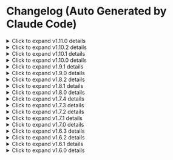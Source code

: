 # Changelog (Auto Generated by Claude Code)


<details>
<summary>Click to expand v1.11.0 details</summary>

## [1.11.0] - 2025-10-20

### Added
- **Claude Code Client Mode**: Added dedicated support for Claude Code client environment
  - New `-c/--client` CLI option for Claude Code client mode
  - Automatic detection and configuration for Claude Code environment
  - Enhanced working directory handling for client-specific workflows
  - Optimized MCP server integration for Claude Code platform

### Changed
- **Code Architecture**: Major refactoring to improve modularity and maintainability
  - Extracted MCP server initialization and tools from `__init__.py` to dedicated `mcp_servers.py` module
  - Updated main.py import path to use new modular structure
  - Streamlined package initialization with better separation of concerns
  - Improved code organization for enhanced development experience

### Changed
- **Dependency Management**: Optimized dependency structure for cleaner installation
  - Removed python-dotenv from active dependencies as it's no longer required
  - Updated uv.lock file to reflect dependency changes
  - Improved CLI import structure for better performance
  - Enhanced version import using importlib.metadata instead of package-level import

### Changed
- **CLI Enhancements**: Improved command-line interface with new client mode support
  - Restructured CLI imports for better loading performance
  - Added lazy loading patterns for non-critical components
  - Enhanced error handling and user feedback
  - Better separation between different CLI modes (agent, client, mcp)

### Technical
- **Performance**: Enhanced startup performance through optimized imports and modular architecture
- **Maintainability**: Improved code organization with clear separation between server initialization and package metadata
- **Compatibility**: Better support for different client environments and use cases
- **Dependencies**: Streamlined dependency list with removal of unnecessary python-dotenv requirement

</details>

<details>
<summary>Click to expand v1.10.2 details</summary>

## [1.10.2] - 2025-10-17

### Added
- **AgentRunner Evaluation Method**: Complete evaluation workflow implementation in AgentRunner class
  - New `evaluate()` method for seamless ScoreModel integration with automatic task execution and scoring
  - Type conversion handling for processer data (List[Dict] to String format) for ScoreModel compatibility
  - Optional result display with `is_display` parameter for immediate feedback and debugging
  - Automatic conversation history extraction and formatting for evaluation purposes
  - Direct parameter passing and type-safe integration between AgentRunner and ScoreModel

- **Enhanced Evaluation Integration**: Streamlined ScoreModel connection with agent execution
  - Automatic task execution and result processing in a single method call
  - Built-in error handling and validation throughout the evaluation pipeline
  - Comprehensive fallback mechanisms for robust evaluation operations
  - Simplified evaluation workflow with reduced boilerplate code

### Changed
- **Developer Experience**: Improved evaluation workflow simplicity and usability
  - Single `evaluate()` call replaces multi-step evaluation process
  - Automatic handling of type conversions between AgentRunner and ScoreModel components
  - Optional display functionality for real-time monitoring and debugging
  - Enhanced error reporting and validation for evaluation scenarios

- **Type Compatibility**: Enhanced data flow between evaluation components
  - Robust integration between different data structures (List[Dict] to String conversion)
  - Preserved conversation structure and context during type conversion
  - Maintained data integrity throughout the evaluation pipeline
  - Type-safe parameter handling for reliable evaluation workflows

### Technical
- **Code Architecture**: Enhanced AgentRunner with complete evaluation capabilities
  - Clean separation between task execution and evaluation logic
  - Modular design allowing for easy customization and extension
  - Comprehensive type annotations and documentation for evaluation methods
  - Improved error handling and validation throughout the evaluation framework

- **Backward Compatibility**: Maintained full compatibility with existing evaluation workflows
  - All existing AgentRunner functionality remains unchanged
  - New evaluate() method is additive without disrupting existing code
  - Seamless integration with existing ScoreModel evaluation framework
  - Zero impact on current evaluation processes and tools

</details>

<details>
<summary>Click to expand v1.10.1 details</summary>

## [1.10.1] - 2025-10-16

### Added
- **AgentRunner Class**: New comprehensive agent management system for simplified LLM evaluation workflows
  - OpenAI-compatible API integration with support for multiple providers (OpenAI, DeepSeek, etc.)
  - `get_processer()` static method for automatic conversation history extraction from agent results
  - `get_final_result()` static method for extracting final answers from agent outputs
  - Built-in error handling and graceful fallback mechanisms for robust operation
  - Full type annotations and comprehensive documentation with practical examples

- **Comprehensive Testing Framework**: Complete test suite for AgentRunner functionality validation
  - Mock-based testing system for reliable validation without API dependencies
  - Real API testing with automatic fallback to mock tests when credentials unavailable
  - Comprehensive error handling validation and conversation structure verification
  - Integrity checks for method outputs and data format validation
  - Complete test coverage in `tar.py` with both mock and real API scenarios

- **Enhanced Documentation**: Updated evaluation guide with AgentRunner integration examples
  - Step-by-step AgentRunner usage instructions with practical Stata analysis examples
  - Complete code examples for real-world evaluation scenarios including auto dataset analysis
  - Batch evaluation workflows for processing multiple tasks efficiently
  - Custom evaluation criteria and metrics implementation examples
  - Environment setup guides for different API providers (OpenAI, DeepSeek)

### Changed
- **Module Organization**: Enhanced evaluate module structure with better component integration
  - AgentRunner now properly exported in `evaluate.__init__.py` for direct imports
  - Cleaner module structure with improved separation of concerns
  - Better discoverability of evaluation components and enhanced import experience
  - Updated `Evaluation.md` documentation with comprehensive AgentRunner usage examples

- **Developer Experience**: Streamlined evaluation workflow with simplified task execution
  - One-click conversation extraction and result processing through AgentRunner methods
  - Reduced boilerplate code for common evaluation scenarios and use cases
  - Better error messages and debugging information for improved development experience
  - Enhanced integration between agents and evaluation tools

- **Evaluation Framework**: Improved evaluation workflow with better tool integration
  - Seamless integration between AgentRunner and existing ScoreModel functionality
  - Enhanced support for OpenAI Agents result processing and extraction
  - Better handling of complex conversation structures with multi-turn interactions
  - Improved role detection and content extraction for diverse agent response formats

### Fixed
- **Conversation Processing**: Enhanced handling of complex conversation structures in agent outputs
  - Better support for multi-turn conversations with tool interactions and role switching
  - Enhanced role detection and content extraction from various agent response formats
  - More robust parsing of agent response data with improved error resilience
  - Better handling of edge cases in conversation structure processing

- **Testing Reliability**: Enhanced test stability and comprehensive error handling
  - Improved mock data structure for more realistic testing scenarios
  - Better exception handling in test environments with detailed error reporting
  - More comprehensive validation of method outputs and data integrity
  - Enhanced test reliability through better error recovery mechanisms

### Technical
- **Dependencies**: No new dependencies added for AgentRunner functionality
  - AgentRunner uses existing project dependencies (openai-agents, openai, langchain)
  - Lightweight implementation with minimal performance impact
  - Backward compatibility maintained for all existing features and workflows

- **Code Architecture**: Enhanced evaluation module with improved component integration
  - Clean separation between agent execution and result processing logic
  - Modular design allows for easy extension and customization
  - Standardized evaluation criteria based on professional statistical standards
  - Improved error handling and fallback mechanisms throughout the framework

</details>

<details>
<summary>Click to expand v1.10.0 details</summary>

## [1.10.0] - 2025-10-14

### Added
- **LLM Evaluation Module Framework**: Comprehensive evaluation system for Large Language Model performance assessment
  - New `evaluate` package with complete module structure (`src/stata_mcp/evaluate/`)
  - `_model.py` providing structured assessment framework and evaluation criteria
  - `advice.py` for evaluation advice generation and result analysis
  - `score_it.py` for automated LLM performance scoring and assessment
  - Full type annotations and comprehensive documentation for evaluation use

- **ScoreModel Evaluation System**: Automated LLM performance assessment framework
  - Task completion accuracy evaluation based on reference answers
  - Response quality assessment against expected outcomes
  - Process analysis for LLM reasoning quality evaluation
  - Historical message processing for context assessment
  - Quantitative metrics for model comparison and benchmarking

- **Structured Evaluation Framework**: Systematic approach to LLM performance evaluation
  - Task definition and reference answer management system
  - Process evaluation for analyzing LLM reasoning chains
  - Final answer scoring and validation mechanisms
  - Configurable evaluation parameters for different use cases
  - Extensible framework for custom evaluation criteria

- **Research Assessment Tools**: Built-in evaluation capabilities for AI research workflows
  - Standardized evaluation methodology for reproducible research
  - Benchmarking framework for model performance comparison
  - Reference answer management for accuracy assessment
  - Process analysis capabilities for reasoning evaluation

### Changed
- **Enhanced Research Capabilities**: Integrated LLM evaluation into existing Stata-MCP functionality
  - Evaluation framework works seamlessly with current research workflows
  - Optional enhancement for AI performance assessment without disrupting existing functionality
  - Flexible configuration for different evaluation scenarios and research requirements
  - Multi-language support for evaluation feedback and assessment results

- **Documentation Updates**: Enhanced user documentation with LLM evaluation features
  - Updated main README with LLM evaluation module announcement
  - Synchronized Chinese README with new evaluation capabilities
  - Added Evaluation.md documentation for LLM assessment workflows
  - Enhanced quick start guides with evaluation setup examples

### Technical
- **Code Architecture**: New evaluation module with clean separation of concerns
  - Modular design allows for easy extension and customization
  - Standardized evaluation criteria based on professional statistical standards
  - Configurable scoring parameters for different assessment requirements
  - Professional statistical standards integration for academic use

- **Dependencies**: No new dependencies added for evaluation functionality
  - Evaluation module uses existing project dependencies
  - Lightweight implementation with minimal performance impact
  - Backward compatibility maintained for all existing features

</details>

<details>
<summary>Click to expand v1.9.1 details</summary>

## [1.9.1] - 2025-10-12

### Removed
- **WebUI Module**: Completely removed Flask-based web interface and all related functionality
  - Removed Flask dependency and all web-related dependencies from `pyproject.toml`
  - Deleted webui module (`src/stata_mcp/webui/`) including templates, static assets, and utilities
  - Removed `--webui` CLI argument and related webui startup functionality
  - Deleted `WEBUI.md` documentation file

- **Config Module**: Discontinued TOML-based configuration system
  - Removed config module (`src/stata_mcp/config/`) and all configuration management logic
  - Deleted `Configuration.md` documentation file
  - Removed `example.toml` configuration template
  - Simplified project to use environment variable-based configuration only

### Changed
- **Project Structure**: Major simplification to focus on core MCP functionality
  - Streamlined project structure by removing 17 files and 2299 lines of code
  - Reduced dependency footprint for faster installation and smaller package size
  - Improved startup performance by eliminating complex configuration loading
  - Enhanced code maintainability through reduced complexity

- **Dependency Management**: Optimized dependency list for lightweight installation
  - Removed Flask and web-related dependencies
  - Commented out optional jupyter-related dependencies not currently used
  - Maintained all core dependencies for Stata-MCP functionality
  - Updated `uv.lock` to reflect new dependency structure

- **Configuration Simplification**: Streamlined configuration approach
  - Now relies solely on environment variables for configuration
  - Maintained dotenv loading for essential settings
  - Removed complex TOML parsing and validation logic
  - Better defaults for improved out-of-the-box experience

### Technical
- **Code Quality**: Improved maintainability and focus
  - Reduced attack surface by removing web interface components
  - Fewer potential points of failure in initialization
  - Cleaner separation of concerns between CLI and core functionality
  - Better alignment with MCP protocol's primary use case

- **Performance**: Enhanced startup and runtime performance
  - Faster initialization due to reduced module loading
  - Lower memory footprint from fewer loaded dependencies
  - Simplified error handling paths
  - Improved reliability through reduced complexity

### Migration Notes
- **WebUI Users**: Web interface no longer available - use CLI interface instead
- **Config File Users**: TOML configuration no longer supported - migrate to environment variables
- **Minimal Impact**: Most users unaffected as they were already using CLI-based workflow
- **Simple Migration**: Straightforward migration path for affected users

</details>

<details>
<summary>Click to expand v1.9.0 details</summary>

## [1.9.0] - 2025-10-11

### Added
- **Agent as Tool Framework**: Revolutionary multi-agent workflow support for Stata analysis
  - New `StataAgent` class with comprehensive ReAct (Reasoning-Action-Observation) framework
  - Professional Stata Data Analysis Expert role with economic research assistant capabilities
  - Seamless integration as a tool within other AI agents for complex workflows
  - Default comprehensive instructions covering data understanding, code generation, execution, and results interpretation
  - Configurable tool descriptions with clear capabilities and input/output specifications

- **Multi-Model Provider Support**: Enhanced compatibility with various LLM providers
  - Extended type hints to support `OpenAIChatCompletionsModel | Model` union types
  - `set_model()` utility function for easy configuration of alternative providers (DeepSeek, etc.)
  - Native support for OpenAI ChatCompletionsModel with fallback to generic Model interface
  - Improved IDE support and code completion through enhanced type annotations

- **Comprehensive Documentation Suite**: Complete bilingual documentation for Agent as Tool functionality
  - Detailed `agent_as_tool.md` guide with practical examples and use cases
  - Quick start guide for basic usage and advanced configuration examples
  - Integration patterns with existing agent frameworks (OpenAI Agents, LangChain)
  - Multi-provider setup examples with DeepSeek and other OpenAI-compatible models

- **Enhanced README Integration**: Improved user onboarding with Agent as Tool examples
  - New "Agent as Tool" section in main README with working code examples
  - Synchronized Chinese README with all new features and examples
  - Updated news sections highlighting new multi-agent capabilities
  - Clear navigation to detailed documentation and quick start guides

### Changed
- **Agent Architecture Enhancements**: Modular and flexible agent design
  - Clean separation between agent logic and tool integration through `as_tool` property
  - Flexible MCP server configuration with environment variable support
  - Enhanced tracing control for performance optimization and debugging
  - Configurable agent behavior through custom instructions, models, and tools

- **Developer Experience Improvements**: Enhanced usability and flexibility
  - Support for custom agent names, instructions, and tool descriptions
  - Adjustable `max_turns` parameter for complex analysis tasks
  - Configurable `DISABLE_TRACING` for performance optimization
  - Better error handling and connection management for MCP servers

- **Type Safety and IDE Support**: Improved development experience
  - Enhanced type annotations throughout the agent framework
  - Support for union types (`OpenAIChatCompletionsModel | Model`)
  - Better IDE support with improved code completion and error detection
  - Reduced runtime errors through comprehensive type checking

### Technical
- **New Dependencies**: Added `agents` library for Agent as Tool functionality
  - Support for OpenAI Agents framework with seamless integration
  - Enhanced MCP server configuration and management
  - Improved error handling and connection stability

- **Code Organization**: Enhanced module structure for agent functionality
  - New `agent_as_tool` module with `StataAgent` and `set_model` utilities
  - Clean separation of concerns between agent logic and tool integration
  - Improved maintainability and extensibility for future agent features

- **Configuration Flexibility**: Enhanced customization options
  - Environment variable support for Stata CLI configuration
  - Customizable agent instructions and tool descriptions
  - Flexible model provider configuration with easy switching between providers

</details>

<details>
<summary>Click to expand v1.8.2 details</summary>

## [1.8.2] - 2025-10-10

### Added
- **URL-based DTA File Reading**: Implemented support for reading Stata DTA files directly from HTTP/HTTPS URLs
  - Added URL detection and validation in DtaDataInfo class
  - Implemented memory-efficient reading using BytesIO for optimal performance
  - Support for both `http://` and `https://` protocols with comprehensive error handling
  - Seamless integration with existing local file functionality
  - Automatic URL format validation and file extension verification

### Changed
- **Enhanced DtaDataInfo Architecture**: Extended DtaDataInfo class to support both local and remote files
  - Unified `_read_data()` method handles both file sources without code duplication
  - Intelligent file path detection (URL vs local path) for appropriate processing
  - Streamlined DataInfoBase class by removing unnecessary abstract method `_read_data_from_url()`
  - Cleaner separation of concerns between local and remote operations

- **Documentation Updates**: Enhanced API documentation and examples
  - Updated docstring examples in `__init__.py` with comprehensive output format examples
  - Added clear demonstration of remote data analysis capabilities
  - Improved error handling documentation for network operations

### Fixed
- **URL Handling Conflicts**: Resolved Path object conflicts when processing URLs as file paths
  - Fixed URL validation to properly parse and validate HTTP/HTTPS URLs
  - Corrected file extension checking for remote files using URL path parsing
  - Improved error messages to provide clearer feedback for URL-related issues

- **Network Error Handling**: Enhanced error handling for network operations
  - Added comprehensive timeout configurations and status code validation
  - Improved error reporting for network failures, invalid URLs, and file format issues
  - Better exception handling with informative error messages for troubleshooting

### Technical
- **New Dependencies**: Added `requests` library for HTTP operations
  - Robust HTTP client with built-in error handling and retry mechanisms
  - Efficient content handling for binary DTA files with proper encoding
  - Support for HTTP/HTTPS protocols with TLS security

- **Memory Optimization**: Implemented memory-efficient data processing
  - Direct loading into BytesIO eliminates temporary file overhead
  - Streaming content handling for large files with optimal memory usage
  - Zero intermediate file operations for URL-based data access

</details>

<details>
<summary>Click to expand v1.8.1 details</summary>

## [1.8.1] - 2025-10-09

### Fixed
- **MCP Version Compatibility**: Enhanced MCP initialization logic for better version compatibility
  - Improved error handling for different MCP implementations (v1.16.0+)
  - Enhanced FastMCP initialization with fallback mechanisms
  - Better robustness when encountering validation errors
  - Streamlined version-specific initialization logic

### Changed
- **Initialization Process**: Reorganized FastMCP initialization sequence
  - Prioritized MCP v1.16.0+ configuration with proper icon array format
  - Improved fallback error handling with non-config initialization
  - Enhanced user guidance for MCP version upgrades

### Technical
- **Code Robustness**: Improved error handling and initialization reliability
- **Version Support**: Better compatibility with MCP v1.16.0 and newer versions

</details>

<details>
<summary>Click to expand v1.8.0 details</summary>

## [1.8.0] - 2025-10-09

### Added
- **Enhanced Data Info Support**: Added comprehensive multi-format data information functionality
  - New `CsvDataInfo` class for handling CSV file metadata and statistics
  - Enhanced `DtaDataInfo` class for Stata .dta file data information extraction
  - Improved `DataInfoBase` base class with kwargs support for extensibility
  - Enhanced `get_data_info` function with CSV and enhanced DTA file format support
  - Added save functionality with configurable output options
  - Implemented temporary directory management for data processing
  - Full type annotations and comprehensive documentation

- **Enabled Data Info Tool**: Reactivated `get_data_info` functionality
  - Tool decorator re-enabled for production use
  - Support for multiple file formats: .dta, .csv, and Excel files
  - Improved error handling and user feedback
  - Enhanced data summary statistics and metadata extraction

### Changed
- **MCP Version Upgrade**: Updated MCP dependency from v1.15.0 to v1.16.0
  - Enhanced FastMCP initialization logic for better version compatibility
  - Improved error handling for different MCP implementations
  - Better robustness in initialization process
  - Streamlined dependency management

### Technical
- **Code Architecture**: Improved data info module structure with base classes
- **Type Safety**: Enhanced type annotations across data info functionality
- **Module Organization**: Better separation of concerns in data processing modules

</details>

<details>
<summary>Click to expand v1.7.4 details</summary>

## [1.7.4] - 2025-10-09

### Fixed
- **MCP Dependency Conflicts**: Resolved version conflicts in MCP dependency chain
  - Fixed compatibility issues with different MCP implementations
  - Enhanced system stability through streamlined dependency management
  - Improved error handling for dependency-related edge cases

### Technical
- **Dependency Optimization**: Streamlined MCP dependencies for better stability
- **Version Update**: Updated version from 1.7.3 to 1.7.4

</details>

<details>
<summary>Click to expand v1.7.3 details</summary>

## [1.7.3] - 2025-10-06

### Added
- **Enhanced Encoding Support**: Added configurable encoding parameters to dofile functions
  - `write_dofile` now supports optional `encoding` parameter (default: utf-8)
  - `append_dofile` enhanced with configurable encoding for read/write operations
  - Better support for international character sets including Chinese, Japanese, Korean
  - Maintains full backward compatibility with existing code

### Fixed
- **Issue #18**: Resolved potential Chinese character encoding problems in dofile operations
  - Proactive fix for international character set support
  - Enables flexible encoding handling for various environments

### Technical
- **Encoding Flexibility**: Improved dofile encoding handling without breaking changes
- **Version Update**: Updated version from 1.7.2 to 1.7.3

</details>

<details>
<summary>Click to expand v1.7.2 details</summary>

## [1.7.2] - 2025-10-06

### Added
- **Agent Mode Support**: Added comprehensive agent mode functionality
  - New `stata-mcp --agent` command line option for interactive AI-driven analysis
  - `StataAgent` class with LangChain integration for AI-powered Stata operations
  - Support for GPT-5, DeepSeek, and other OpenAI-compatible models
  - ReAct (Reasoning + Acting) prompt template for enhanced AI reasoning
  - MultiServerMCPClient integration for seamless Stata command execution
  - Interactive workflow with data source and task input prompts
- **Agent Examples**: Added complete agent implementation examples
  - LangChain and LangGraph integration examples
  - OpenAI-based agent implementation
  - Advanced prompt generation system for agent tasks
  - Comprehensive documentation and README files
- **Agent Startup Script**: Added `agent.sh` automated startup script
  - Auto-detection of uv package manager with fallback to pip
  - Python 3.11+ version validation and environment checking
  - Interactive installation prompts for uv package manager
  - Automatic package installation and version validation
  - Seamless agent mode launch with proper error handling
  - Cross-platform compatibility with colored output for better UX

### Changed
- **Jupyter Dependencies**: Removed unused Jupyter-related dependencies from `pyproject.toml`
  - Commented out `jupyter-client>=8.6.3` and `stata-kernel>=1.12.2`
  - Commented out `notebook>=7.4.5` and `jupyter>=1.1.1`
  - Streamlined installation process and reduced package size
  - No impact on core Stata-MCP functionality

### Technical
- **Dependency Optimization**: Cleaned up unused dependencies for faster installation
- **Agent Mode Integration**: Enhanced CLI with agent mode support via `-a/--agent` flag
- **Version Update**: Updated version from 1.7.1 to 1.7.2

</details>

<details>
<summary>Click to expand v1.7.1 details</summary>

## [1.7.1] - 2025-10-05

### Changed
- **mk_dir Security**: Re-enabled `mk_dir` tool with enhanced security using pathvalidate library
  - Added comprehensive path validation and sanitization
  - Implemented secure directory creation with proper permissions (0o755)
  - Added detailed error handling for invalid paths and permission issues
  - Improved function documentation with comprehensive parameter descriptions

### Technical
- **Dependencies**: Added `pathvalidate>=3.3.1` for secure path validation
- **Version Update**: Updated version from 1.7.0 to 1.7.1

</details>

<details>
<summary>Click to expand v1.7.0 details</summary>

## [1.7.0] - 2025-10-4

### Added
- **AI-Assisted Research**: Added comprehensive AI-assisted empirical research report with latest findings
- **Prompt Engineering**: Introduced comprehensive task prompt guide and examples for better AI interaction
- **Template System**: Added prompt-generator template for standardized AI request formatting
- **Research Documentation**: Added detailed research report on StataMCP usage for social science research
- **Prompt Examples**: Added two practical examples for PromptGenerator usage
- **Load Figure**: Added `load_figure` functionality for image handling
- **Sandbox Infrastructure**: Added sandbox infrastructure for testing
- **Main Entry Point**: Added `main.py` entry point for local development
- **Multilingual Documentation**: Updated Chinese, French, and Spanish README files
- **Agent Mode Support**: Added agent mode support documentation
- **China Users Guide**: Added specialized documentation for China users
- **LLM Integration Guide**: Added comprehensive LLM documentation for AI integration

### Changed
- **MCP Protocol**: Upgraded MCP from version 1.14 to 1.15 for latest features
- **Module Naming**: Renamed `StataFinder` to `stata_finder` for snake_case consistency
- **Directory Structure**: Improved code organization with better directory structure
- **Contributing Guide**: Updated CONTRIBUTING.md documentation
- **Security Policy**: Enhanced security policy with comprehensive privacy disclaimer
- **Git Standards**: Updated CLAUDE.md with git push restrictions and standards
- **App Icon**: Updated app icon to higher resolution image
- **Project Dependencies**: Updated project dependencies and lock files

### Disabled (Commented Out)
- **Directory Creation**: `mk_dir` tool implemented but decorator commented out for safety considerations
- **Data Info Function**: `get_data_info` tool implemented but decorator commented out

### Fixed
- **ValueError Prevention**: Fixed default instructions setting to avoid ValueError
- **macOS Compatibility**: Fixed errors in StataFinder.macos
- **Citation Corrections**: Fixed citation mistakes in research documentation
- **Environment Configuration**: Fixed environment name errors in configuration
- **Debug Cleanup**: Removed leftover debug print statements

### Technical
- **Code Architecture**: Improved code organization and maintainability
- **Function Safety**: Temporarily disabled certain functions via decorator commenting for security
- **Development Environment**: Enhanced development environment setup
- **Data Info Stability**: Temporarily disabled `get_data_info` for stability considerations

</details>

<details>
<summary>Click to expand v1.6.3 details</summary>

## [1.6.3] - 2025-09-12

### Added
- **MCP Resource Support**: Added `@mcp.resource` decorator for `help` function with URI `help://stata/{cmd}`
- **AI Coding Ability Report**: Added comprehensive comparison chart of different AI models' Stata code generation capabilities in source documentation

### Changed
- **Dependency Upgrade**: Upgraded `mcp[cli]` from `>=1.9.0` to `>=1.13.0` for latest MCP protocol features
- **Version Updates**: Updated version numbers across all documentation files and CITATION.cff

### Technical
- **Enhanced MCP Support**: Improved MCP protocol compatibility with resource URI support

</details>

<details>
<summary>Click to expand v1.6.2 details</summary>

## [1.6.2] - 2025-08-15

### Changed
- **CLI Architecture**: Refactored CLI entry point from `__init__.py` to dedicated CLI module
  - Moved CLI functionality to `stata_mcp/cli/_cli.py`
  - Improved code modularity and separation of concerns
  - Updated entry point configuration in `pyproject.toml`
  - Enhanced maintainability following Python packaging best practices

### Technical
- **Code Organization**: Clean separation between package initialization and CLI execution
- **Entry Point**: Updated to use dedicated CLI module instead of `__init__.py`
- **Module Structure**: Reduced complexity in main module initialization

</details>

<details>
<summary>Click to expand v1.6.1 details</summary>

## [1.6.1] - 2025-08-09

### Fixed
- Fixed Excel file reading issue in `get_data_info` function by adding missing `openpyxl` dependency
- Resolved compatibility issues with Excel (.xlsx) file formats

### Added
- Added `openpyxl>=3.1.5` to project dependencies for Excel file support

### Security
- Updated license from MIT to Apache License 2.0 for better legal protection and compatibility

### Changed
- **License**: Migrated from MIT License to Apache License 2.0
  - Updated LICENSE file to Apache 2.0 full text
  - Updated all documentation files (README, README-cn, README-fr, README-sp)
  - Updated CITATION.cff license field
  - Updated pyproject.toml license field
  - Updated Statement.md in all languages (中文, English, Français)
  - Updated all license badges from MIT to Apache 2.0
  - Ensured consistent Apache 2.0 licensing across entire project

</details>

<details>
<summary>Click to expand v1.6.0 details</summary>

## [1.6.0] - 2025-06-28

### Added
- Initial release with core Stata-MCP functionality
- Support for regression analysis via LLM integration
- Multi-language documentation (English, Chinese, French, Spanish)
- PyPI package distribution
- Jupyter integration support
- Web UI interface
- Cross-platform support (macOS, Windows, Linux)

### Features
- Stata command execution via MCP protocol
- Data analysis automation
- Regression model building assistance
- Statistical output interpretation
- Code generation and debugging support

</details>
